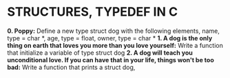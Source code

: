 # STRUCTURES, TYPEDEF IN C
**0. Poppy:** Define a new type struct dog with the following elements, name, type = char *, age, type = float, owner, type = char *
**1. A dog is the only thing on earth that loves you more than you love yourself:** Write a function that initialize a variable of type struct dog
**2. A dog will teach you unconditional love. If you can have that in your life, things won't be too bad:** Write a function that prints a struct dog, 
